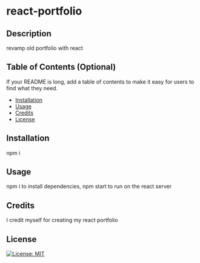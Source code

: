 # react-portfolio

## Description

revamp old portfolio with react

## Table of Contents (Optional)

If your README is long, add a table of contents to make it easy for users to find what they need.

- [Installation](#installation)
- [Usage](#usage)
- [Credits](#credits)
- [License](#license)

## Installation

npm i

## Usage

npm i to install dependencies, npm start to run on the react server

## Credits

I credit myself for creating my react portfolio

## License

[![License: MIT](https://img.shields.io/badge/License-MIT-yellow.svg)](https://opensource.org/licenses/MIT)